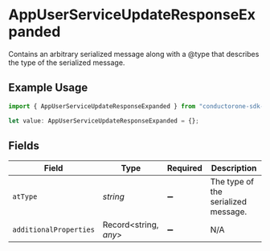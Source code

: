 # AppUserServiceUpdateResponseExpanded

Contains an arbitrary serialized message along with a @type that describes the type of the serialized message.

## Example Usage

```typescript
import { AppUserServiceUpdateResponseExpanded } from "conductorone-sdk-typescript/sdk/models/shared";

let value: AppUserServiceUpdateResponseExpanded = {};
```

## Fields

| Field                               | Type                                | Required                            | Description                         |
| ----------------------------------- | ----------------------------------- | ----------------------------------- | ----------------------------------- |
| `atType`                            | *string*                            | :heavy_minus_sign:                  | The type of the serialized message. |
| `additionalProperties`              | Record<string, *any*>               | :heavy_minus_sign:                  | N/A                                 |